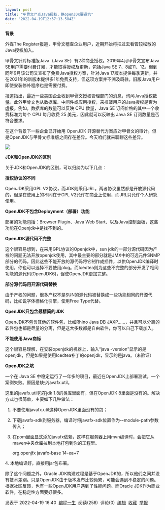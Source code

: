 ```yaml
---
layout: post
title: "甲骨文严查Java授权，换openJDK要避坑"
date: "2022-04-19T12:37:13.584Z"
---
```

**背景**

外媒The Register报道，甲骨文稽查企业用户，近期开始将把过去看管较松散的Java授权加入。

甲骨文针对标准版Java（Java SE）有2种商业授权。2019年4月甲骨文宣布Java SE用户需要付费订阅，才能取得授权及更新，包括Java SE 7、8或11、12。但到同年9月该公司又宣布了免费Java授权方案，针对Java 17版本提供每季更新，并在2021年的新版本提供多1年免费支持，但这项方案并不溯及既往，旧版Java用户即使安装修补程序也是需要付费。

报道指出，最近一些美国企业收到甲骨文授权管理部门的消息，询问Java授权数量。此外甲骨文也从数据库、中间件或应用授权，来推敲用户的Java授权是否为虚报。例如，数据库的数量可以反映 CPU 数量，Java SE 订阅价格的其中一个收费标准为每个 CPU 每月收费 25 美元，因此就可以反映出 Java SE 订阅数量是否符合要求。

在这个背景下一些企业已开始用 OpenJDK 开源替代方案应对甲骨文的审计。但是OpenJDK与甲骨文标准版之间存在差异。今天咱们就来聊聊这些差异。

![](https://img2022.cnblogs.com/blog/1112728/202204/1112728-20220419163922518-693895074.png)

**JDK和OpenJDK的区别**

关于JDK和OpenJDK的区别，可以归纳为以下几点：

**授权协议的不同**

OpenJDK采用GPL V2协议，而JDK则采用JRL。两者协议虽然都是开放源代码的，但是在使用上的不同在于GPL V2允许在商业上使用，而JRL只允许个人研究使用。

**OpenJDK不包含Deployment（部署）功能**

部署的功能包括：Browser Plugin、Java Web Start、以及Java控制面板，这些功能在Openjdk中是找不到的。

**OpenJDK源代码不完整**

这个很容易想到，在采用GPL协议的Openjdk中，sun jdk的一部分源代码因为产权的问题无法开放openjdk使用，其中最主要的部分就是JMX中的可选元件SNMP部分的代码。因此这些不能开放的源代码将它制作成插件，以供OpenJDK编译时使用，你也可以选择不要使用plug。而Icedtea则为这些不完整的部分开发了相同功能的源代码(OpenJDK6)，促使OpenJDK更加完整。

**部分源代码用开源代码替换**

由于产权的问题，很多产权不是SUN的源代码被替换成一些功能相同的开源代码，比如说字体栅格化引擎，使用Free Type代替。

**OpenJDK只包含最精简的JDK**

OpenJDK不包含其他的软件包，比如Rhino Java DB JAXP……，并且可以分离的软件包也都是尽量的分离，但是这大多数都是自由软件，你可以自己下载加入。

**不能使用Java商标**

这个很容易理解，在安装openjdk的机器上，输入“java -version”显示的是openjdk，但是如果是使用Icedtea补丁的openjdk，显示的是java。（未验证）

****OpenJDK之坑****

一个在 Java SE 中稳定运行了一年多的项目，最近在OpenJDK上部署测试。一个案例失败。原因是缺少javafx.util。

这里的javafx.util包在jdk 1.8的类库里面有，但在OpenJDK 8里面是没有的。解决方式也很简单，主要如下几种做法：

1.  不要使用javafx.util这种OpenJDK里面没有的包；
    
2.  下载javafx-sdk到服务器，编译时将javafx-sdk位置作为--module-path参数传入；
    
3.  在pom里面显式添加javafx依赖，这样在服务器上用mvn编译时，会把它从maven中央仓库拉到本地打包到你的工程里。
    

    <dependency>    <groupId>org.openjfx</groupId>    <artifactId>javafx-base</artifactId>    <version>14-ea+7</version></dependency>

4\. 本地编译好，直接用jar包布署。

除了这个问题之外，Oracle JDK构建过程是基于OpenJDK的，所以他们之间并没有技术差别。只是OpenJDK由于版本发布比较频繁，可能会遇到不稳定的问题。根据社区反馈，也有一些OpenJDK用户遇到了性能问题。而Oracle JDK作为商业软件，在稳定性方面要好很多。

发表于 2022-04-19 16:40  [编程一生](https://www.cnblogs.com/xiexj/)  阅读(258)  评论(0)  [编辑](https://i.cnblogs.com/EditPosts.aspx?postid=16166030)  [收藏](javascript:void(0))  [举报](javascript:void(0))